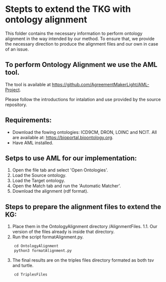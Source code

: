 # Stepts to extend the TKG with ontology alignment

This folder contains the necessary information to perform ontology alignment in the way intended by our method.
To ensure that, we provide the necessary direction to produce the alignment files and our own in case of an issue.

## To perform Ontology Alignment we use the AML tool.

The tool is available at https://github.com/AgreementMakerLight/AML-Project.

Please follow the introductions for intalation and use provided by the source repository.

## Requirements:

- Download the fowing ontologies: ICD9CM, DRON, LOINC and NCIT. All are available at: https://bioportal.bioontology.org.
- Have AML installed.

## Setps to use AML for our implementation:

1. Open the file tab and select 'Open Ontologies'.
2. Load the Source ontology.
3. Load the Target ontology.
4. Open the Match tab and run the 'Automatic Matcher'.
5. Download the alignment (rdf format).

## Steps to prepare the alignment files to extend the KG:

1. Place them in the OntologyAlignment directory /AlignmentFiles.
1.1. Our version of the files already is inside that directory.
2. Run the script formatAlignment.py.
```python
    cd OntologyAlignment
    python3 formatAlignment.py
```
3. The final results are on the triples files directory formated as both tsv and turtle.
```python
    cd TriplesFiles
```
